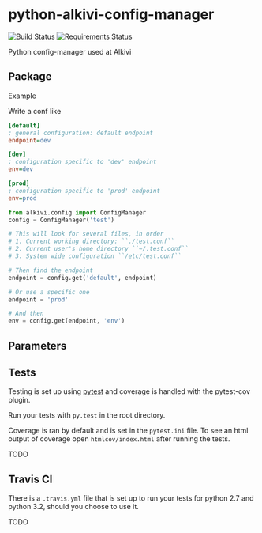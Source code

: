 python-alkivi-config-manager
==========================

[![Build Status](https://travis-ci.org/alkivi-sas/python-alkivi-config-manager.svg?branch=master)](https://travis-ci.org/alkivi-sas/python-alkivi-config-manager)
[![Requirements Status](https://requires.io/github/alkivi-sas/python-alkivi-config-manager/requirements.svg?branch=master)](https://requires.io/github/alkivi-sas/python-alkivi-config-manager/requirements/?branch=master)

Python config-manager used at Alkivi

## Package

Example

Write a conf like

```ini
[default]
; general configuration: default endpoint
endpoint=dev

[dev]
; configuration specific to 'dev' endpoint
env=dev

[prod]
; configuration specific to 'prod' endpoint
env=prod
```

```python
from alkivi.config import ConfigManager
config = ConfigManager('test')

# This will look for several files, in order
# 1. Current working directory: ``./test.conf``
# 2. Current user's home directory ``~/.test.conf``
# 3. System wide configuration ``/etc/test.conf``

# Then find the endpoint
endpoint = config.get('default', endpoint)

# Or use a specific one
endpoint = 'prod'

# And then
env = config.get(endpoint, 'env')
```

## Parameters


## Tests

Testing is set up using [pytest](http://pytest.org) and coverage is handled
with the pytest-cov plugin.

Run your tests with ```py.test``` in the root directory.

Coverage is ran by default and is set in the ```pytest.ini``` file.
To see an html output of coverage open ```htmlcov/index.html``` after running the tests.

TODO

## Travis CI

There is a ```.travis.yml``` file that is set up to run your tests for python 2.7
and python 3.2, should you choose to use it.

TODO
